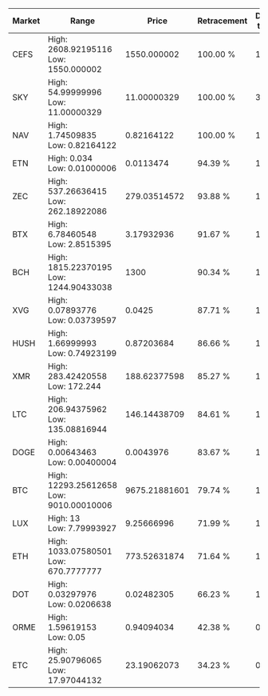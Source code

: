 | Market | Range | Price| Retracement | Doubles to 50% |
| --- | --- | --- | --- | --- |
| CEFS | High: 2608.92195116<br />Low: 1550.000002 | 1550.000002 | 100.00 % | 1.34 |
| SKY | High: 54.99999996<br />Low: 11.00000329 | 11.00000329 | 100.00 % | 3.00 |
| NAV | High: 1.74509835<br />Low: 0.82164122 | 0.82164122 | 100.00 % | 1.56 |
| ETN | High: 0.034<br />Low: 0.01000006 | 0.0113474 | 94.39 % | 1.94 |
| ZEC | High: 537.26636415<br />Low: 262.18922086 | 279.03514572 | 93.88 % | 1.43 |
| BTX | High: 6.78460548<br />Low: 2.8515395 | 3.17932936 | 91.67 % | 1.52 |
| BCH | High: 1815.22370195<br />Low: 1244.90433038 | 1300 | 90.34 % | 1.18 |
| XVG | High: 0.07893776<br />Low: 0.03739597 | 0.0425 | 87.71 % | 1.37 |
| HUSH | High: 1.66999993<br />Low: 0.74923199 | 0.87203684 | 86.66 % | 1.39 |
| XMR | High: 283.42420558<br />Low: 172.244 | 188.62377598 | 85.27 % | 1.21 |
| LTC | High: 206.94375962<br />Low: 135.08816944 | 146.14438709 | 84.61 % | 1.17 |
| DOGE | High: 0.00643463<br />Low: 0.00400004 | 0.0043976 | 83.67 % | 1.19 |
| BTC | High: 12293.25612658<br />Low: 9010.00010006 | 9675.21881601 | 79.74 % | 1.10 |
| LUX | High: 13<br />Low: 7.79993927 | 9.25666996 | 71.99 % | 1.12 |
| ETH | High: 1033.07580501<br />Low: 670.7777777 | 773.52631874 | 71.64 % | 1.10 |
| DOT | High: 0.03297976<br />Low: 0.0206638 | 0.02482305 | 66.23 % | 1.08 |
| ORME | High: 1.59619153<br />Low: 0.05 | 0.94094034 | 42.38 % | 0.00 |
| ETC | High: 25.90796065<br />Low: 17.97044132 | 23.19062073 | 34.23 % | 0.00 |
